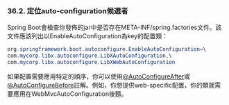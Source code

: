### 36.2. 定位auto-configuration候選者

Spring Boot會檢查你發佈的jar中是否存在META-INF/spring.factories文件。該文件應該列出以EnableAutoConfiguration為key的配置類：
```java
org.springframework.boot.autoconfigure.EnableAutoConfiguration=\
com.mycorp.libx.autoconfigure.LibXAutoConfiguration,\
com.mycorp.libx.autoconfigure.LibXWebAutoConfiguration
```
如果配置需要應用特定的順序，你可以使用[@AutoConfigureAfter](http://github.com/spring-projects/spring-boot/tree/master/spring-boot-autoconfigure/src/main/java/org/springframework/boot/autoconfigure/AutoConfigureAfter.java)或[@AutoConfigureBefore](http://github.com/spring-projects/spring-boot/tree/master/spring-boot-autoconfigure/src/main/java/org/springframework/boot/autoconfigure/AutoConfigureBefore.java)註解。例如，你想提供web-specific配置，你的類就需要應用在WebMvcAutoConfiguration後麵。
